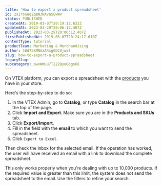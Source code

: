 ```yaml
---
title: 'How to export a product spreadsheet'
id: 2sIroGeqZqaN3NAvaSGwWV
status: PUBLISHED
createdAt: 2019-03-07T20:19:12.632Z
updatedAt: 2023-03-29T20:06:12.407Z
publishedAt: 2023-03-29T20:06:12.407Z
firstPublishedAt: 2019-03-07T20:24:17.610Z
contentType: tutorial
productTeam: Marketing & Merchandising
author: 5Bd75kMNAzARxg0DCUjwal
slug: how-to-export-a-product-spreadsheet
legacySlug: 
subcategory: pwxWmUu7T222QyuGogs68
---
```


On VTEX platform, you can export a spreadsheet with the [products](https://help.vtex.com/en/tutorial/adding-products--tutorials_2567) you have in your store.

Here's the step-by-step to do so:

1. In the VTEX Admin, go to __Catalog__, or type __Catalog__ in the search bar at the top of the page.
2. Click __Import and Export__.
  Make sure you are in the __Products and SKUs__ tab.
3. Click __Export/Import__.
4. Fill in the field with the __email__ to which you want to send the spreadsheet.
5. Click `Export to Excel`.

Then check the inbox for the selected email. If the operation has worked, the user will have received an email with a link to download the complete spreadsheet.

<div class="alert alert-warning">
This only works properly when you're dealing with up to 10,000 products. If the required value is greater than this limit, the system does not send the spreadsheet to the email. Use the filters to refine your search.
</div>
